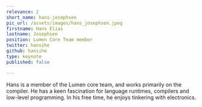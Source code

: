 ```yaml
---
relevance: 2
short_name: hans-josephsen
pic_url: /assets/images/hans_josephsen.jpeg
firstname: Hans Elias
lastname: Josephsen
position: Lumen Core Team member
twitter: hansihe
github: hansihe
type: keynote
published: false

---
```

<p>Hans is a member of the Lumen core team, and works primarily on the compiler. He has a keen fascination for language runtimes, compilers and low-level programming. In his free time, he enjoys tinkering with electronics.
</p>
